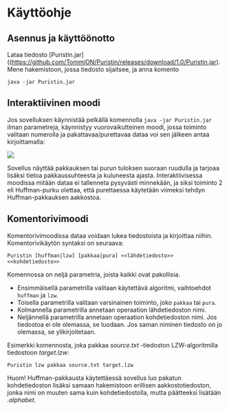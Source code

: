 # Käyttöohje

## Asennus ja käyttöönotto

Lataa tiedosto [Puristin.jar]((https://github.com/TommiON/Puristin/releases/download/1.0/Puristin.jar). Mene hakemistoon, jossa tiedosto sijaitsee, ja anna komento

```java -jar Puristin.jar```

## Interaktiivinen moodi

Jos sovelluksen käynnistää pelkällä komennolla `java -jar Puristin.jar` ilman parametreja, käynnistyy vuorovaikutteinen moodi, jossa toiminto valitaan numerolla ja pakattavaa/purettavaa dataa voi sen jälkeen antaa kirjoittamalla:

![](ui1.png)

Sovellus näyttää pakkauksen tai purun tuloksen suoraan ruudulla ja tarjoaa lisäksi tietoa pakkaussuhteesta ja kuluneesta ajasta. Interaktiivisessa moodissa mitään dataa ei tallenneta pysyvästi minnekään, ja siksi toiminto 2 eli Huffman-purku olettaa, että purettaessa käytetään viimeksi tehdyn Huffman-pakkauksen aakkostoa.

## Komentorivimoodi

Komentorivimoodissa dataa voidaan lukea tiedostoista ja kirjoittaa niihin. Komentorivikäytön syntaksi on seuraava:

```Puristin [huffman|lzw] [pakkaa|pura] <<lähdetiedosto>> <<kohdetiedosto>>```

Komennossa on neljä parametria, joista kaikki ovat pakollisia.
* Ensimmäisellä parametrilla valitaan käytettävä algoritmi, vaihtoehdot `huffman` ja `lzw`.
* Toisella parametrilla valitaan varsinainen toiminto, joko `pakkaa` tai `pura`.
* Kolmannella parametrilla annetaan operaation lähdetiedoston nimi.
* Neljännellä parametrilla annetaan operaation kohdetiedoston nimi. Jos tiedostoa ei ole olemassa, se luodaan. Jos saman niminen tiedosto on jo olemassa, se ylikirjoitetaan.

Esimerkki komennosta, joka pakkaa _source.txt_ -tiedoston LZW-algoritmilla tiedostoon _target.lzw_:

```Puristin lzw pakkaa source.txt target.lzw```

Huom! Huffman-pakkausta käytettäessä sovellus luo pakatun kohdetiedoston lisäksi samaan hakemistoon erillisen aakkostotiedoston, jonka nimi on muuten sama kuin kohdetiedostolla, mutta päätteeksi lisätään _.alphabet_.
